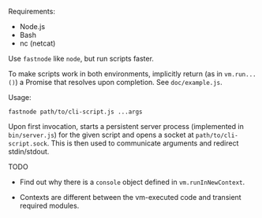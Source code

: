 Requirements:

-   Node.js
-   Bash
-   nc (netcat)

Use `fastnode` like `node`, but run scripts faster.

To make scripts work in both environments, implicitly return (as in
`vm.run...()`) a Promise that resolves upon completion. See `doc/example.js`.

Usage:

    fastnode path/to/cli-script.js ...args

Upon first invocation, starts a persistent server process (implemented in
`bin/server.js`) for the given script and opens a socket at `path/to/cli-
script.sock`. This is then used to communicate arguments and redirect
stdin/stdout.

TODO

- Find out why there is a `console` object defined in `vm.runInNewContext`.

- Contexts are different between the vm-executed code and transient required modules.
